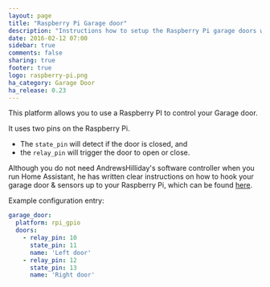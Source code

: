 ```yaml
---
layout: page
title: "Raspberry Pi Garage door"
description: "Instructions how to setup the Raspberry Pi garage doors within Home Assistant."
date: 2016-02-12 07:00
sidebar: true
comments: false
sharing: true
footer: true
logo: raspberry-pi.png
ha_category: Garage Door
ha_release: 0.23
---
```


This platform allows you to use a Raspberry PI to control your Garage door.

It uses two pins on the Raspberry Pi. 
- The `state_pin` will detect if the door is closed, and
- the `relay_pin` will trigger the door to open or close.

Although you do not need AndrewsHilliday's software controller when you run Home Assistant, he has written clear instructions on how to hook your garage door & sensors up to your Raspberry Pi, which can be found [here](https://github.com/andrewshilliday/garage-door-controller#hardware-setup).

Example configuration entry:

```yaml
garage_door:
  platform: rpi_gpio
  doors:
    - relay_pin: 10
      state_pin: 11
      name: 'Left door'
    - relay_pin: 12
      state_pin: 13
      name: 'Right door'
```


